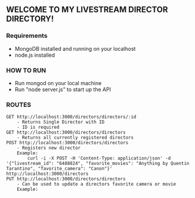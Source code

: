 ## WELCOME TO MY LIVESTREAM DIRECTOR DIRECTORY!

### Requirements
- MongoDB installed and running on your localhost
- node.js installed

### HOW TO RUN
- Run mongod on your local machine
- Run "node server.js" to start up the API

### ROUTES
	GET http://localhost:3000/directors/directors/:id
		- Returns Single Director with ID
		- ID is required
	GET http://localhost:3000/directors/directors
		- Returns all currently registered directors
	POST http://localhost:3000/directors/directors
		- Registers new director
		Example: 
			curl -i -X POST -H 'Content-Type: application/json' -d '{"livestream_id": "6488824", "favorite_movies": "Anything by Quentin Tarantino", "favorite_camera": "Canon"}' http://localhost:3000/directors
	PUT http://localhost:3000/directors/directors
		- Can be used to update a directors favorite camera or movie
		Example: